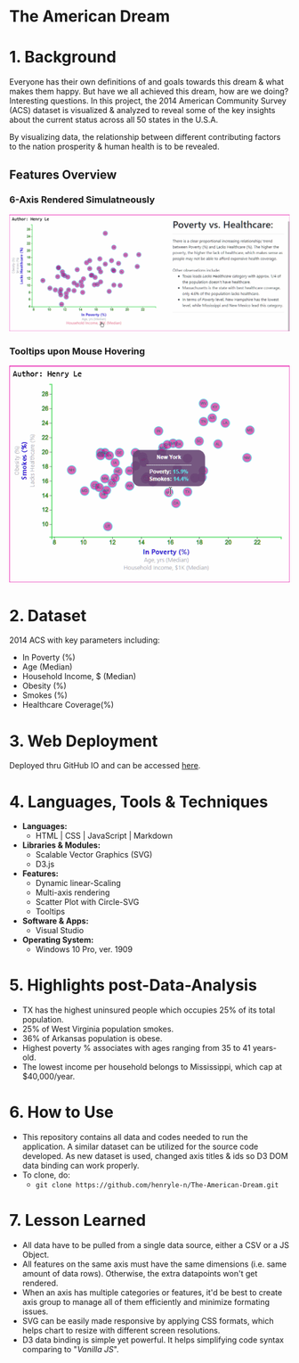 # The American Dream
# 1. Background
Everyone has their own definitions of and goals towards this dream & what makes them happy. But have we all achieved this dream, how are we doing? Interesting questions. In this project, the 2014 American Community Survey (ACS) dataset is visualized & analyzed to reveal some of the key insights about the current status across all 50 states in the U.S.A.

By visualizing data, the relationship between different contributing factors to the nation prosperity & human health is to be revealed.

## Features Overview
### 6-Axis Rendered Simulatneously
<div align="center">
    <img src="assets/img/responsiveAxes.gif"/>
</div>

### Tooltips upon Mouse Hovering
<div align="center">
    <img src="assets/img/toolTips.gif"/>
</div>


# 2. Dataset
2014 ACS with key parameters including:
* In Poverty (%)
* Age (Median)
* Household Income, $ (Median)
* Obesity (%)
* Smokes (%)
* Healthcare Coverage(%)

# 3. Web Deployment
Deployed thru GitHub IO and can be accessed <a href="https://henryle-n.github.io/The-American-Dream/
">here</a>.

# 4. Languages, Tools & Techniques
* **Languages:**
    * HTML | CSS | JavaScript | Markdown
* **Libraries & Modules:**
    * Scalable Vector Graphics (SVG)
    * D3.js
* **Features:**
    * Dynamic linear-Scaling
    * Multi-axis rendering
    * Scatter Plot with Circle-SVG
    * Tooltips
* **Software & Apps:**
    * Visual Studio
* **Operating System:**
    * Windows 10 Pro, ver. 1909

# 5. Highlights post-Data-Analysis
* TX has the highest uninsured people which occupies 25% of its total population.
* 25% of West Virginia population smokes.
* 36% of Arkansas population is obese.
* Highest poverty % associates with ages ranging from 35 to 41 years-old.
* The lowest income per household belongs to Mississippi, which cap at $40,000/year.

# 6. How to Use
* This repository contains all data and codes needed to run the application. A similar dataset can be utilized for the source code developed. As new dataset is used, changed axis titles & ids so D3 DOM data binding can work properly.
* To clone, do:
    * ```git clone https://github.com/henryle-n/The-American-Dream.git```

# 7. Lesson Learned
* All data have to be pulled from a single data source, either a CSV or a JS Object.
* All features on the same axis must have the same dimensions (i.e. same amount of data rows). Otherwise, the extra datapoints won't get rendered.
* When an axis has multiple categories or features, it'd be best to create axis group to manage all of them efficiently and minimize formating issues.
* SVG can be easily made responsive by applying CSS formats, which helps chart to resize with different screen resolutions.
* D3 data binding is simple yet powerful. It helps simplifying code syntax comparing to "_Vanilla JS_".

